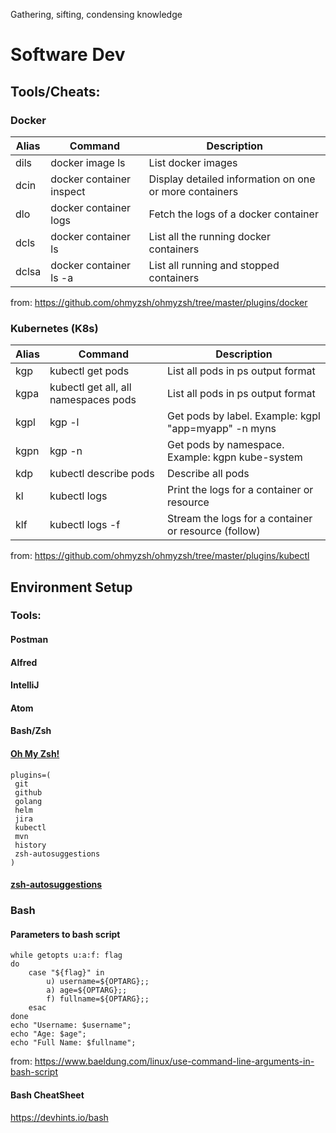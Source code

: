 Gathering, sifting, condensing knowledge

# Software Dev
## Tools/Cheats:

### Docker
Alias | Command | Description
----- | ------- | -----------
dils | docker image ls | List docker images
dcin | docker container inspect | Display detailed information on one or more containers
dlo | docker container logs | Fetch the logs of a docker container
dcls | docker container ls | List all the running docker containers
dclsa | docker container ls -a | List all running and stopped containers

from: https://github.com/ohmyzsh/ohmyzsh/tree/master/plugins/docker

### Kubernetes (K8s)
Alias | Command | Description
----- | ------- | -----------
kgp | kubectl get pods | List all pods in ps output format
kgpa | kubectl get all, all namespaces pods | List all pods in ps output format
kgpl | kgp -l | Get pods by label. Example: kgpl "app=myapp" -n myns
kgpn | kgp -n | Get pods by namespace. Example: kgpn kube-system
kdp | kubectl describe pods | Describe all pods
kl | kubectl logs | Print the logs for a container or resource
klf | kubectl logs -f | Stream the logs for a container or resource (follow)

from: https://github.com/ohmyzsh/ohmyzsh/tree/master/plugins/kubectl

## Environment Setup
### Tools:
#### Postman
#### Alfred
#### IntelliJ
#### Atom
#### Bash/Zsh
#### [Oh My Zsh!](https://github.com/ohmyzsh/ohmyzsh)
```
plugins=(
 git
 github
 golang
 helm
 jira
 kubectl
 mvn
 history
 zsh-autosuggestions
)
```
#### [zsh-autosuggestions](https://github.com/zsh-users/zsh-autosuggestions/blob/master/INSTALL.md#oh-my-zsh)

### Bash

#### Parameters to bash script
```
while getopts u:a:f: flag
do
    case "${flag}" in
        u) username=${OPTARG};;
        a) age=${OPTARG};;
        f) fullname=${OPTARG};;
    esac
done
echo "Username: $username";
echo "Age: $age";
echo "Full Name: $fullname";
```
from: https://www.baeldung.com/linux/use-command-line-arguments-in-bash-script

#### Bash CheatSheet
https://devhints.io/bash
